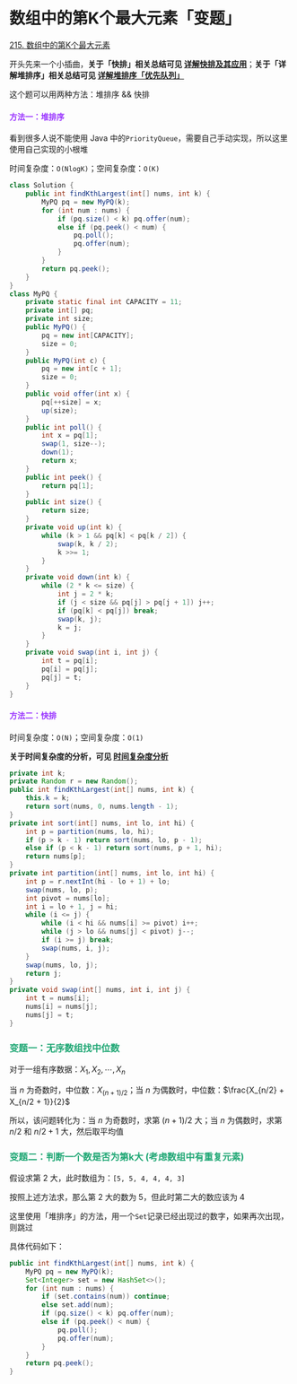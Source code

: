 # 数组中的第K个最大元素「变题」

[215. 数组中的第K个最大元素](https://leetcode.cn/problems/kth-largest-element-in-an-array/)



开头先来一个小插曲，**关于「快排」相关总结可见 [详解快排及其应用](./详解快排及其应用.html)**；**关于「详解堆排序」相关总结可见 [详解堆排序「优先队列」](./详解堆排序-优先队列.html)** 

这个题可以用两种方法：堆排序 && 快排

#### <font color=#9933FF>方法一：堆排序</font>

看到很多人说不能使用 Java 中的`PriorityQueue`，需要自己手动实现，所以这里使用自己实现的小根堆

时间复杂度：`O(NlogK)`；空间复杂度：`O(K)`

```java
class Solution {
    public int findKthLargest(int[] nums, int k) {
        MyPQ pq = new MyPQ(k);
        for (int num : nums) {
            if (pq.size() < k) pq.offer(num);
            else if (pq.peek() < num) {
                pq.poll();
                pq.offer(num);
            }
        }
        return pq.peek();
    }
}
class MyPQ {
    private static final int CAPACITY = 11;
    private int[] pq;
    private int size;
    public MyPQ() {
        pq = new int[CAPACITY];
        size = 0;
    }
    public MyPQ(int c) {
        pq = new int[c + 1];
        size = 0;
    }
    public void offer(int x) {
        pq[++size] = x;
        up(size);
    }
    public int poll() {
        int x = pq[1];
        swap(1, size--);
        down(1);
        return x;
    }
    public int peek() {
        return pq[1];
    }
    public int size() {
        return size;
    }
    private void up(int k) {
        while (k > 1 && pq[k] < pq[k / 2]) {
            swap(k, k / 2);
            k >>= 1;
        }
    }
    private void down(int k) {
        while (2 * k <= size) {
            int j = 2 * k;
            if (j < size && pq[j] > pq[j + 1]) j++;
            if (pq[k] < pq[j]) break;
            swap(k, j);
            k = j;
        }
    }
    private void swap(int i, int j) {
        int t = pq[i];
        pq[i] = pq[j];
        pq[j] = t;
    }
}
```

#### <font color=#9933FF>方法二：快排</font>

时间复杂度：`O(N)`；空间复杂度：`O(1)`

**关于时间复杂度的分析，可见 [时间复杂度分析](./详解快排及其应用.html#算法应用)**

```java
private int k;
private Random r = new Random();
public int findKthLargest(int[] nums, int k) {
    this.k = k;
    return sort(nums, 0, nums.length - 1);
}
private int sort(int[] nums, int lo, int hi) {
    int p = partition(nums, lo, hi);
    if (p > k - 1) return sort(nums, lo, p - 1);
    else if (p < k - 1) return sort(nums, p + 1, hi);
    return nums[p];
}
private int partition(int[] nums, int lo, int hi) {
    int p = r.nextInt(hi - lo + 1) + lo;
    swap(nums, lo, p);
    int pivot = nums[lo];
    int i = lo + 1, j = hi;
    while (i <= j) {
        while (i < hi && nums[i] >= pivot) i++;
        while (j > lo && nums[j] < pivot) j--;
        if (i >= j) break;
        swap(nums, i, j);
    }
    swap(nums, lo, j);
    return j;
}
private void swap(int[] nums, int i, int j) {
    int t = nums[i];
    nums[i] = nums[j];
    nums[j] = t;
}
```

### <font color=#1FA774>变题一：无序数组找中位数</font>

对于一组有序数据：$X_1, X_2, \cdots, X_n$

当 $n$ 为奇数时，中位数：$X_{(n + 1) / 2}$；当 $n$ 为偶数时，中位数：$\frac{X_{n/2} + X_{n/2 + 1}}{2}$

所以，该问题转化为：当 $n$ 为奇数时，求第 $(n+1)/2$ 大；当 $n$ 为偶数时，求第 $n/2$ 和 $n/2 + 1$ 大，然后取平均值

### <font color=#1FA774>变题二：判断一个数是否为第k大 (考虑数组中有重复元素)</font>

假设求第 2 大，此时数组为：`[5, 5, 4, 4, 4, 3]`

按照上述方法求，那么第 2 大的数为 5，但此时第二大的数应该为 4

这里使用「堆排序」的方法，用一个`Set`记录已经出现过的数字，如果再次出现，则跳过

具体代码如下：

```java
public int findKthLargest(int[] nums, int k) {
    MyPQ pq = new MyPQ(k);
    Set<Integer> set = new HashSet<>();
    for (int num : nums) {
        if (set.contains(num)) continue;
        else set.add(num);
        if (pq.size() < k) pq.offer(num);
        else if (pq.peek() < num) {
            pq.poll();
            pq.offer(num);
        }
    }
    return pq.peek();
}
```